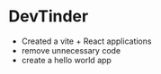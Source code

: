 # DevTinder

- Created a vite + React applications
- remove unnecessary code 
- create a hello world app
